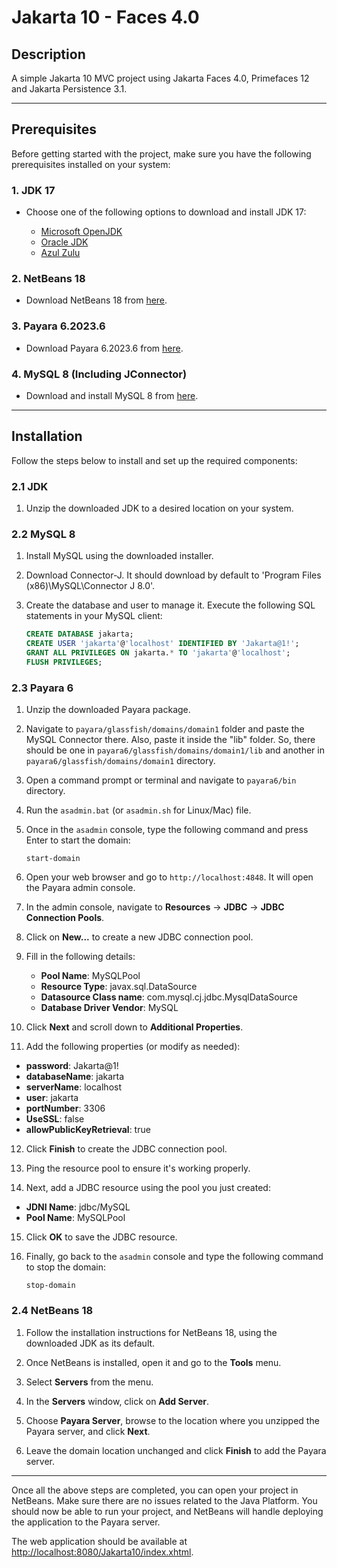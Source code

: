 # Jakarta 10 - Faces 4.0

## Description

A simple Jakarta 10 MVC project using Jakarta Faces 4.0, Primefaces 12 and Jakarta Persistence 3.1.

---

## Prerequisites

Before getting started with the project, make sure you have the following prerequisites installed on your system:

### 1. JDK 17

- Choose one of the following options to download and install JDK 17:

  - [Microsoft OpenJDK](https://learn.microsoft.com/en-us/java/openjdk/download)
  - [Oracle JDK](https://www.oracle.com/java/technologies/downloads/)
  - [Azul Zulu](https://www.azul.com/downloads/#zulu)

### 2. NetBeans 18

- Download NetBeans 18 from [here](https://netbeans.apache.org/).

### 3. Payara 6.2023.6

- Download Payara 6.2023.6 from [here](https://www.payara.fish/downloads/payara-platform-community-edition/).

### 4. MySQL 8 (Including JConnector)

- Download and install MySQL 8 from [here](https://dev.mysql.com/downloads/installer/).

---

## Installation

Follow the steps below to install and set up the required components:

### 2.1 JDK

1. Unzip the downloaded JDK to a desired location on your system.

### 2.2 MySQL 8

1. Install MySQL using the downloaded installer.

2. Download Connector-J. It should download by default to 'Program Files (x86)\MySQL\Connector J 8.0'.

3. Create the database and user to manage it. Execute the following SQL statements in your MySQL client:

   ```sql
   CREATE DATABASE jakarta;
   CREATE USER 'jakarta'@'localhost' IDENTIFIED BY 'Jakarta@1!';
   GRANT ALL PRIVILEGES ON jakarta.* TO 'jakarta'@'localhost';
   FLUSH PRIVILEGES;
   ```

### 2.3 Payara 6

1. Unzip the downloaded Payara package.

2. Navigate to `payara/glassfish/domains/domain1` folder and paste the MySQL Connector there. Also, paste it inside the "lib" folder. So, there should be one in `payara6/glassfish/domains/domain1/lib` and another in `payara6/glassfish/domains/domain1` directory.

3. Open a command prompt or terminal and navigate to `payara6/bin` directory.

4. Run the `asadmin.bat` (or `asadmin.sh` for Linux/Mac) file.

5. Once in the `asadmin` console, type the following command and press Enter to start the domain:

   ```shell
   start-domain
   ```

6. Open your web browser and go to `http://localhost:4848`. It will open the Payara admin console.

7. In the admin console, navigate to **Resources** -> **JDBC** -> **JDBC Connection Pools**.

8. Click on **New...** to create a new JDBC connection pool.

9. Fill in the following details:

   - **Pool Name**: MySQLPool
   - **Resource Type**: javax.sql.DataSource
   - **Datasource Class name**: com.mysql.cj.jdbc.MysqlDataSource
   - **Database Driver Vendor**: MySQL

10. Click **Next** and scroll down to **Additional Properties**.

11. Add the following properties (or modify as needed):

   - **password**: Jakarta@1!
   - **databaseName**: jakarta
   - **serverName**: localhost
   - **user**: jakarta
   - **portNumber**: 3306
   - **UseSSL**: false
   - **allowPublicKeyRetrieval**: true

12. Click **Finish** to create the JDBC connection pool.

13. Ping the resource pool to ensure it's working properly.

14. Next, add a JDBC resource using the pool you just created:

   - **JDNI Name**: jdbc/MySQL
   - **Pool Name**: MySQLPool

15. Click **OK** to save the JDBC resource.

16. Finally, go back to the `asadmin` console and type the following command to stop the domain:

    ```shell
    stop-domain
    ```

### 2.4 NetBeans 18

1. Follow the installation instructions for NetBeans 18, using the downloaded JDK as its default.

2. Once NetBeans is installed, open it and go to the **Tools** menu.

3. Select **Servers** from the menu.

4. In the **Servers** window, click on **Add Server**.

5. Choose **Payara Server**, browse to the location where you unzipped the Payara server, and click **Next**.

6. Leave the domain location unchanged and click **Finish** to add the Payara server.

---

Once all the above steps are completed, you can open your project in NetBeans. Make sure there are no issues related to the Java Platform. You should now be able to run your project, and NetBeans will handle deploying the application to the Payara server.

The web application should be available at [http://localhost:8080/Jakarta10/index.xhtml](http://localhost:8080/Jakarta10/index.xhtml).
